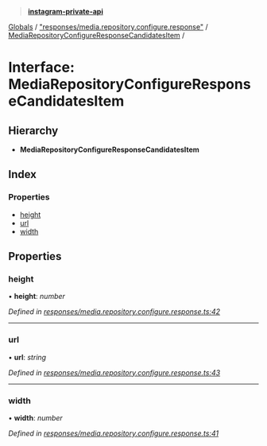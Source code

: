 > **[instagram-private-api](../README.md)**

[Globals](../README.md) / ["responses/media.repository.configure.response"](../modules/_responses_media_repository_configure_response_.md) / [MediaRepositoryConfigureResponseCandidatesItem](_responses_media_repository_configure_response_.mediarepositoryconfigureresponsecandidatesitem.md) /

# Interface: MediaRepositoryConfigureResponseCandidatesItem

## Hierarchy

* **MediaRepositoryConfigureResponseCandidatesItem**

## Index

### Properties

* [height](_responses_media_repository_configure_response_.mediarepositoryconfigureresponsecandidatesitem.md#height)
* [url](_responses_media_repository_configure_response_.mediarepositoryconfigureresponsecandidatesitem.md#url)
* [width](_responses_media_repository_configure_response_.mediarepositoryconfigureresponsecandidatesitem.md#width)

## Properties

###  height

• **height**: *number*

*Defined in [responses/media.repository.configure.response.ts:42](https://github.com/dilame/instagram-private-api/blob/3e16058/src/responses/media.repository.configure.response.ts#L42)*

___

###  url

• **url**: *string*

*Defined in [responses/media.repository.configure.response.ts:43](https://github.com/dilame/instagram-private-api/blob/3e16058/src/responses/media.repository.configure.response.ts#L43)*

___

###  width

• **width**: *number*

*Defined in [responses/media.repository.configure.response.ts:41](https://github.com/dilame/instagram-private-api/blob/3e16058/src/responses/media.repository.configure.response.ts#L41)*